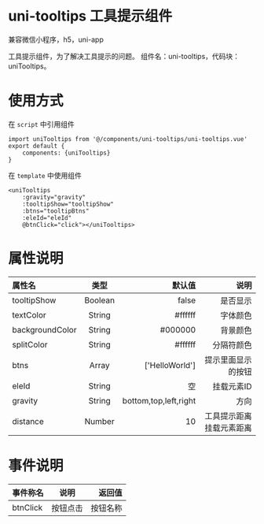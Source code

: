 # uni-tooltips 工具提示组件
兼容微信小程序，h5，uni-app

工具提示组件，为了解决工具提示的问题。
组件名：uni-tooltips，代码块： uniTooltips。

# 使用方式
在 `script`  中引用组件

```
import uniTooltips from '@/components/uni-tooltips/uni-tooltips.vue'
export default {
    components: {uniTooltips}
}
```

在 `template` 中使用组件

```
<uniTooltips
    :gravity="gravity"
    :tooltipShow="tooltipShow"
    :btns="tooltipBtns"
    :eleId="eleId"
    @btnClick="click"></uniTooltips>
```

# 属性说明

|属性名|类型|默认值|说明|
|:---|:---:|---:|---:|
|tooltipShow|Boolean|false|是否显示|
|textColor|String|#ffffff|字体颜色|
|backgroundColor|String|#000000|背景颜色|
|splitColor|String|#ffffff|分隔符颜色|
|btns|Array|['HelloWorld']|提示里面显示的按钮|
|eleId|String|空|挂载元素ID|
|gravity|String|bottom,top,left,right|方向|
|distance|Number|10|工具提示距离挂载元素距离|

# 事件说明

|事件称名|说明|返回值|
|:---|:---:|---:|   
|btnClick|按钮点击|按钮名称|
